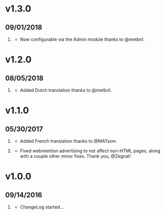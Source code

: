 # v1.3.0
## 09/01/2018

1. [](#new)
    * Now configurable via the Admin module thanks to @metbril.

# v1.2.0
## 08/05/2018

1. [](#new)
    * Added Dutch translation thanks to @metbril.

# v1.1.0
##  05/30/2017

1. [](#new)
	* Added French translation thanks to @MATsxm.

2. [](#bugfix)
    * Fixed webmention advertising to not affect non-HTML pages, along with a couple other minor fixes. Thank you, @Zegnat!

# v1.0.0
##  09/14/2016

1. [](#new)
    * ChangeLog started...

